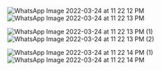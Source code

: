 ![WhatsApp Image 2022-03-24 at 11 22 12 PM](https://user-images.githubusercontent.com/92861107/160014808-e270a38d-5852-4ee7-9295-69ab874c1436.jpeg)![WhatsApp Image 2022-03-24 at 11 22 13 PM](https://user-images.githubusercontent.com/92861107/160014828-d6bb733f-742c-46c9-a3a4-a6172b57dca4.jpeg)

![WhatsApp Image 2022-03-24 at 11 22 13 PM (1)](https://user-images.githubusercontent.com/92861107/160014824-42693e49-0542-491d-ae50-7a8297d52cb7.jpeg)![WhatsApp Image 2022-03-24 at 11 22 13 PM (2)](https://user-images.githubusercontent.com/92861107/160014825-f0343fd5-a996-4642-93f3-7c81f0a016fc.jpeg)

![WhatsApp Image 2022-03-24 at 11 22 14 PM (1)](https://user-images.githubusercontent.com/92861107/160014830-903ea1a7-888b-4d1c-8829-ccaf4154c050.jpeg)![WhatsApp Image 2022-03-24 at 11 22 14 PM](https://user-images.githubusercontent.com/92861107/160014836-76d638ac-171f-43ae-8383-dd9c9789bf87.jpeg)

